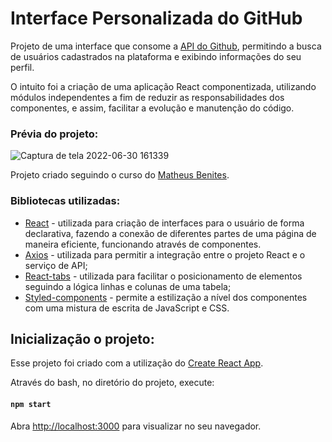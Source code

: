 # Interface Personalizada do GitHub

Projeto de uma interface que consome a [API do Github](https://docs.github.com/pt/rest/guides/getting-started-with-the-rest-api), permitindo a busca de usuários cadastrados na plataforma e exibindo informações do seu perfil.

O intuito foi a criação de  uma aplicação React componentizada, utilizando módulos independentes a fim de reduzir as responsabilidades dos componentes, e assim, facilitar a evolução e manutenção do código.

### Prévia do projeto:

![Captura de tela 2022-06-30 161339](https://user-images.githubusercontent.com/28987245/176768412-ba13a7f4-c12f-43b5-8010-dc4d1067f22d.png)


Projeto criado seguindo o curso do [Matheus Benites](https://www.youtube.com/watch?v=F1HqLD6TgCw&list=PLTv2Rbwcr_Cru7KIHcffE1Shg9X9Eix7a).

### Bibliotecas utilizadas:
 - [React](https://pt-br.reactjs.org/) - utilizada para criação de interfaces para o usuário de forma declarativa, fazendo a conexão de diferentes partes de uma página de maneira eficiente, funcionando através de componentes.
 - [Axios](https://www.npmjs.com/package/axios) - utilizada para permitir a integração entre o projeto React e o serviço de API;
 - [React-tabs](https://www.npmjs.com/package/react-tabs) - utilizada para facilitar o posicionamento de elementos seguindo a lógica linhas e colunas de uma tabela;
 - [Styled-components](https://styled-components.com/) - permite a estilização a nível dos componentes com uma mistura de escrita de JavaScript e CSS.

## Inicialização o projeto:

Esse projeto foi criado com a utilização do [Create React App](https://github.com/facebook/create-react-app).

Através do bash, no diretório do projeto, execute:

#### `npm start`


Abra [http://localhost:3000](http://localhost:3000) para visualizar no seu navegador.


